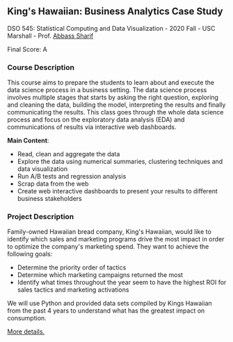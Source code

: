 ## King's Hawaiian: Business Analytics Case Study
DSO 545: Statistical Computing and Data Visualization - 2020 Fall - USC Marshall - Prof. [Abbass Sharif](https://www.marshall.usc.edu/personnel/abbass-sharif)

Final Score: A

### Course Description
This course aims to prepare the students to learn about and execute the data science process in a business setting. The data science process involves multiple stages that starts by asking the right question, exploring and cleaning the data, building the model, interpreting the results and finally communicating the results. This class goes through the whole data science process and focus on the exploratory data analysis (EDA) and communications of results via interactive web dashboards.

**Main Content**:
- Read, clean and aggregate the data
- Explore the data using numerical summaries, clustering techniques and data visualization
- Run A/B tests and regression analysis
- Scrap data from the web
- Create web interactive dashboards to present your results to different business stakeholders


### Project Description
Family-owned Hawaiian bread company, King's Hawaiian, would like to identify which sales and marketing programs drive the most impact in order to optimize the company's marketing spend. They want to achieve the following goals:
- Determine the priority order of tactics
- Determine which marketing campaigns returned the most
- Identify what times throughout the year seem to have the highest ROI for sales tactics and marketing activations

We will use Python and provided data sets compiled by Kings Hawaiian from the past 4 years to understand what has the greatest impact on consumption.

[More details.]()